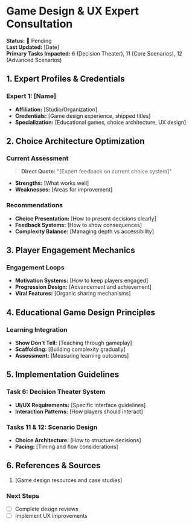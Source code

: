 # Game Design & UX Expert Consultation

**Status:** 🔄 Pending  
**Last Updated:** [Date]  
**Primary Tasks Impacted:** 6 (Decision Theater), 11 (Core Scenarios), 12 (Advanced Scenarios)

## 1. Expert Profiles & Credentials

### Expert 1: [Name]
- **Affiliation:** [Studio/Organization]
- **Credentials:** [Game design experience, shipped titles]
- **Specialization:** [Educational games, choice architecture, UX design]

## 2. Choice Architecture Optimization

### Current Assessment
> **Direct Quote:** "[Expert feedback on current choice system]"
- **Strengths:** [What works well]
- **Weaknesses:** [Areas for improvement]

### Recommendations
- **Choice Presentation:** [How to present decisions clearly]
- **Feedback Systems:** [How to show consequences]
- **Complexity Balance:** [Managing depth vs accessibility]

## 3. Player Engagement Mechanics

### Engagement Loops
- **Motivation Systems:** [How to keep players engaged]
- **Progression Design:** [Advancement and achievement]
- **Viral Features:** [Organic sharing mechanisms]

## 4. Educational Game Design Principles

### Learning Integration
- **Show Don't Tell:** [Teaching through gameplay]
- **Scaffolding:** [Building complexity gradually]
- **Assessment:** [Measuring learning outcomes]

## 5. Implementation Guidelines

### Task 6: Decision Theater System
- **UI/UX Requirements:** [Specific interface guidelines]
- **Interaction Patterns:** [How players should interact]

### Tasks 11 & 12: Scenario Design
- **Choice Architecture:** [How to structure decisions]
- **Pacing:** [Timing and flow considerations]

## 6. References & Sources
1. [Game design resources and case studies]

### Next Steps
- [ ] Complete design reviews
- [ ] Implement UX improvements
